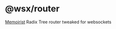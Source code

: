 # @wsx/router

[Memoirist](https://github.com/SaltyAom/memoirist) Radix Tree router tweaked for websockets